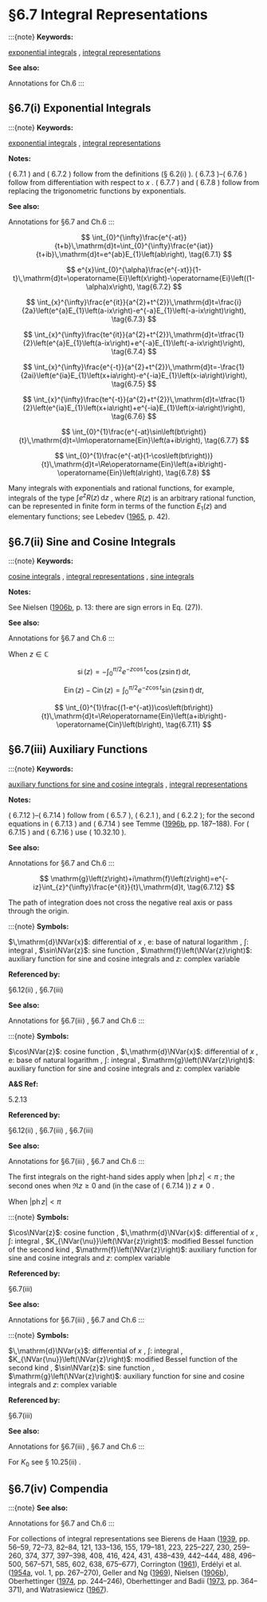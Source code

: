 # §6.7 Integral Representations

:::{note}
**Keywords:**

[exponential integrals](http://dlmf.nist.gov/search/search?q=exponential%20integrals) , [integral representations](http://dlmf.nist.gov/search/search?q=integral%20representations)

**See also:**

Annotations for Ch.6
:::


## §6.7(i) Exponential Integrals

:::{note}
**Keywords:**

[exponential integrals](http://dlmf.nist.gov/search/search?q=exponential%20integrals) , [integral representations](http://dlmf.nist.gov/search/search?q=integral%20representations)

**Notes:**

( 6.7.1 ) and ( 6.7.2 ) follow from the definitions (§ 6.2(i) ). ( 6.7.3 )–( 6.7.6 ) follow from differentiation with respect to $x$ . ( 6.7.7 ) and ( 6.7.8 ) follow from replacing the trigonometric functions by exponentials.

**See also:**

Annotations for §6.7 and Ch.6
:::


<a id="E1"></a>
$$
\int_{0}^{\infty}\frac{e^{-at}}{t+b}\,\mathrm{d}t=\int_{0}^{\infty}\frac{e^{iat}}{t+ib}\,\mathrm{d}t=e^{ab}E_{1}\left(ab\right), \tag{6.7.1}
$$


<a id="E2"></a>
$$
e^{x}\int_{0}^{\alpha}\frac{e^{-xt}}{1-t}\,\mathrm{d}t=\operatorname{Ei}\left(x\right)-\operatorname{Ei}\left((1-\alpha)x\right), \tag{6.7.2}
$$


<a id="E3"></a>
$$
\int_{x}^{\infty}\frac{e^{it}}{a^{2}+t^{2}}\,\mathrm{d}t=\frac{i}{2a}\left(e^{a}E_{1}\left(a-ix\right)-e^{-a}E_{1}\left(-a-ix\right)\right), \tag{6.7.3}
$$


<a id="E4"></a>
$$
\int_{x}^{\infty}\frac{te^{it}}{a^{2}+t^{2}}\,\mathrm{d}t=\tfrac{1}{2}\left(e^{a}E_{1}\left(a-ix\right)+e^{-a}E_{1}\left(-a-ix\right)\right), \tag{6.7.4}
$$


<a id="E5"></a>
$$
\int_{x}^{\infty}\frac{e^{-t}}{a^{2}+t^{2}}\,\mathrm{d}t=-\frac{1}{2ai}\left(e^{ia}E_{1}\left(x+ia\right)-e^{-ia}E_{1}\left(x-ia\right)\right), \tag{6.7.5}
$$


<a id="E6"></a>
$$
\int_{x}^{\infty}\frac{te^{-t}}{a^{2}+t^{2}}\,\mathrm{d}t=\tfrac{1}{2}\left(e^{ia}E_{1}\left(x+ia\right)+e^{-ia}E_{1}\left(x-ia\right)\right), \tag{6.7.6}
$$


<a id="E7"></a>
$$
\int_{0}^{1}\frac{e^{-at}\sin\left(bt\right)}{t}\,\mathrm{d}t=\Im\operatorname{Ein}\left(a+ib\right), \tag{6.7.7}
$$


<a id="E8"></a>
$$
\int_{0}^{1}\frac{e^{-at}(1-\cos\left(bt\right))}{t}\,\mathrm{d}t=\Re\operatorname{Ein}\left(a+ib\right)-\operatorname{Ein}\left(a\right), \tag{6.7.8}
$$

Many integrals with exponentials and rational functions, for example, integrals of the type $\int e^{z}R(z)\,\mathrm{d}z$ , where $R(z)$ is an arbitrary rational function, can be represented in finite form in terms of the function $E_{1}\left(z\right)$ and elementary functions; see Lebedev ([1965](./bib/L.html#bib1394 "Special Functions and Their Applications"), p. 42).


## §6.7(ii) Sine and Cosine Integrals

:::{note}
**Keywords:**

[cosine integrals](http://dlmf.nist.gov/search/search?q=cosine%20integrals) , [integral representations](http://dlmf.nist.gov/search/search?q=integral%20representations) , [sine integrals](http://dlmf.nist.gov/search/search?q=sine%20integrals)

**Notes:**

See Nielsen ([1906b](./bib/N.html#bib1717 "Theorie des Integrallogarithmus und verwandter Transzendenten"), p. 13: there are sign errors in Eq. (27)).

**See also:**

Annotations for §6.7 and Ch.6
:::

When $z\in\mathbb{C}$


<a id="E9"></a>
$$
\operatorname{si}\left(z\right)=-\int_{0}^{\pi/2}e^{-z\cos t}\cos\left(z\sin t\right)\,\mathrm{d}t, \tag{6.7.9}
$$


<a id="E10"></a>
$$
\operatorname{Ein}\left(z\right)-\operatorname{Cin}\left(z\right)=\int_{0}^{\pi/2}e^{-z\cos t}\sin\left(z\sin t\right)\,\mathrm{d}t, \tag{6.7.10}
$$


<a id="E11"></a>
$$
\int_{0}^{1}\frac{(1-e^{-at})\cos\left(bt\right)}{t}\,\mathrm{d}t=\Re\operatorname{Ein}\left(a+ib\right)-\operatorname{Cin}\left(b\right), \tag{6.7.11}
$$


## §6.7(iii) Auxiliary Functions

:::{note}
**Keywords:**

[auxiliary functions for sine and cosine integrals](http://dlmf.nist.gov/search/search?q=auxiliary%20functions%20for%20sine%20and%20cosine%20integrals) , [integral representations](http://dlmf.nist.gov/search/search?q=integral%20representations)

**Notes:**

( 6.7.12 )–( 6.7.14 ) follow from ( 6.5.7 ), ( 6.2.1 ), and ( 6.2.2 ); for the second equations in ( 6.7.13 ) and ( 6.7.14 ) see Temme ([1996b](./bib/T.html#bib2230 "Special Functions: An Introduction to the Classical Functions of Mathematical Physics"), pp. 187–188). For ( 6.7.15 ) and ( 6.7.16 ) use ( 10.32.10 ).

**See also:**

Annotations for §6.7 and Ch.6
:::


<a id="E12"></a>
$$
\mathrm{g}\left(z\right)+i\mathrm{f}\left(z\right)=e^{-iz}\int_{z}^{\infty}\frac{e^{it}}{t}\,\mathrm{d}t, \tag{6.7.12}
$$

The path of integration does not cross the negative real axis or pass through the origin.

:::{note}
**Symbols:**

$\,\mathrm{d}\NVar{x}$: differential of $x$ , $\mathrm{e}$: base of natural logarithm , $\int$: integral , $\sin\NVar{z}$: sine function , $\mathrm{f}\left(\NVar{z}\right)$: auxiliary function for sine and cosine integrals and $z$: complex variable

**Referenced by:**

§6.12(ii) , §6.7(iii)

**See also:**

Annotations for §6.7(iii) , §6.7 and Ch.6
:::

:::{note}
**Symbols:**

$\cos\NVar{z}$: cosine function , $\,\mathrm{d}\NVar{x}$: differential of $x$ , $\mathrm{e}$: base of natural logarithm , $\int$: integral , $\mathrm{g}\left(\NVar{z}\right)$: auxiliary function for sine and cosine integrals and $z$: complex variable

**A&S Ref:**

5.2.13

**Referenced by:**

§6.12(ii) , §6.7(iii) , §6.7(iii)

**See also:**

Annotations for §6.7(iii) , §6.7 and Ch.6
:::

The first integrals on the right-hand sides apply when $|\operatorname{ph}z|<\pi$ ; the second ones when $\Re z\geq 0$ and (in the case of ( 6.7.14 )) $z\neq 0$ .

When $|\operatorname{ph}z|<\pi$

:::{note}
**Symbols:**

$\cos\NVar{z}$: cosine function , $\,\mathrm{d}\NVar{x}$: differential of $x$ , $\int$: integral , $K_{\NVar{\nu}}\left(\NVar{z}\right)$: modified Bessel function of the second kind , $\mathrm{f}\left(\NVar{z}\right)$: auxiliary function for sine and cosine integrals and $z$: complex variable

**Referenced by:**

§6.7(iii)

**See also:**

Annotations for §6.7(iii) , §6.7 and Ch.6
:::

:::{note}
**Symbols:**

$\,\mathrm{d}\NVar{x}$: differential of $x$ , $\int$: integral , $K_{\NVar{\nu}}\left(\NVar{z}\right)$: modified Bessel function of the second kind , $\sin\NVar{z}$: sine function , $\mathrm{g}\left(\NVar{z}\right)$: auxiliary function for sine and cosine integrals and $z$: complex variable

**Referenced by:**

§6.7(iii)

**See also:**

Annotations for §6.7(iii) , §6.7 and Ch.6
:::

For $K_{0}$ see § 10.25(ii) .


## §6.7(iv) Compendia

:::{note}
**See also:**

Annotations for §6.7 and Ch.6
:::

For collections of integral representations see Bierens de Haan ([1939](./bib/B.html#bib283 "Nouvelles Tables d’Intégrales Définies"), pp. 56–59, 72–73, 82–84, 121, 133–136, 155, 179–181, 223, 225–227, 230, 259–260, 374, 377, 397–398, 408, 416, 424, 431, 438–439, 442–444, 488, 496–500, 567–571, 585, 602, 638, 675–677), Corrington ([1961](./bib/C.html#bib590 "Applications of the complex exponential integral")), Erdélyi et al. ([1954a](./bib/E.html#bib753 "Tables of Integral Transforms. Vol. I"), vol. 1, pp. 267–270), Geller and Ng ([1969](./bib/G.html#bib902 "A table of integrals of the exponential integral")), Nielsen ([1906b](./bib/N.html#bib1717 "Theorie des Integrallogarithmus und verwandter Transzendenten")), Oberhettinger ([1974](./bib/O.html#bib1744 "Tables of Mellin Transforms"), pp. 244–246), Oberhettinger and Badii ([1973](./bib/O.html#bib1746 "Tables of Laplace Transforms"), pp. 364–371), and Watrasiewicz ([1967](./bib/W.html#bib2375 "Some useful integrals of ⁢ Si ( x ) , ⁢ Ci ( x ) and related integrals")).
